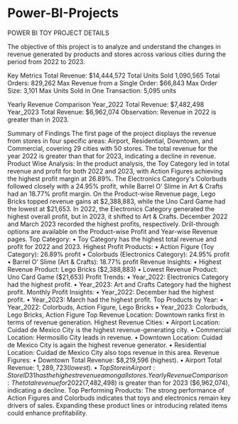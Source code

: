 # Power-BI-Projects
POWER BI TOY PROJECT DETAILS

The objective of this project is to analyze and understand the changes in revenue generated by products and stores across various cities during the period from 2022 to 2023.

Key Metrics
Total Revenue: $14,444,572
Total Units Sold 1,090,565
Total Orders: 829,262
Max Revenue from a Single Order: $66,843
Max Order Size: 3,101 
Max Units Sold in One Transaction: 5,095 units

Yearly Revenue Comparison
Year_2022 Total Revenue: $7,482,498
Year_2023 Total Revenue: $6,962,074
Observation: Revenue in 2022 is greater than in 2023.

Summary of Findings
The first page of the project displays the revenue from stores in four specific areas: Airport, Residential, Downtown, and Commercial, covering 29 cities with 50 stores.
The total revenue for the year 2022 is greater than that for 2023, indicating a decline in revenue.
Product Wise Analysis:
In the product analysis, the Toy Category led in total revenue and profit for both 2022 and 2023, with Action Figures achieving the highest profit margin at 26.89%. The Electronics Category's Colorbuds followed closely with a 24.95% profit, while Barrel O’ Slime in Art & Crafts had an 18.77% profit margin. On the Product-wise Revenue page, Lego Bricks topped revenue gains at $2,388,883, while the Uno Card Game had the lowest at $21,653. In 2022, the Electronics Category generated the highest overall profit, but in 2023, it shifted to Art & Crafts. December 2022 and March 2023 recorded the highest profits, respectively. Drill-through options are available on the Product-wise Profit and Year-wise Revenue pages.
Top Category:
•	Toy Category has the highest total revenue and profit for 2022 and 2023.
Highest Profit Products:
•	Action Figure (Toy Category): 26.89% profit
•	Colorbuds (Electronics Category): 24.95% profit
•	Barrel O’ Slime (Art & Crafts): 18.77% profit
Revenue Insights:
•	Highest Revenue Product: Lego Bricks ($2,388,883)
•	Lowest Revenue Product: Uno Card Game ($21,653)
Profit Trends:
•	Year_2022: Electronics Category had the highest profit.
•	Year_2023: Art and Crafts Category had the highest profit.
Monthly Profit Insights:
•	Year_2022: December had the highest profit.
•	Year_2023: March had the highest profit.
Top Products by Year:
•	Year_2022: Colorbuds, Action Figure, Lego Bricks
•	Year_2023: Colorbuds, Lego Bricks, Action Figure
Top Revenue Location: Downtown ranks first in terms of revenue generation.
Highest Revenue Cities:
•	Airport Location: Cuidad de Mexico City is the highest revenue-generating city.
•	Commercial Location: Hermosillo City leads in revenue.
•	Downtown Location: Cuidad de Mexico City is again the highest revenue generator.
•	Residential Location: Cuidad de Mexico City also tops revenue in this area.
Revenue Figures:
•	Downtown Total Revenue: $8,219,596 (highest).
•	Airport Total Revenue: $1,289,723 (lowest).
•	Top Store in Airport: Store ID 31 has the highest revenue among all stores.
Yearly Revenue Comparison: The total revenue for 2022 ($7,482,498) is greater than for 2023 ($6,962,074), indicating a decline.
Top Performing Products: The strong performance of Action Figures and Colorbuds indicates that toys and electronics remain key drivers of sales. Expanding these product lines or introducing related items could enhance profitability.
